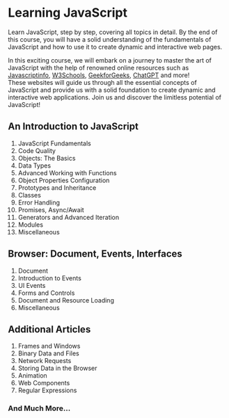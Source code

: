 # Learning JavaScript

Learn JavaScript, step by step, covering all topics in detail. By the end of this course, you will have a solid understanding of the fundamentals of JavaScript and how to use it to create dynamic and interactive web pages.

In this exciting course, we will embark on a journey to master the art of JavaScript with the help of renowned online resources such as <a href="https://javascript.info/">Javascriptinfo</a>, <a href="https://www.w3schools.com/">W3Schools</a>, <a href="https://www.geeksforgeeks.org/">GeekforGeeks</a>, <a href="https://chat.openai.com/chat/">ChatGPT</a> and more!<br/>
These websites will guide us through all the essential concepts of JavaScript and provide us with a solid foundation to create dynamic and interactive web applications. Join us and discover the limitless potential of JavaScript!
## An Introduction to JavaScript

1. JavaScript Fundamentals
2. Code Quality
3. Objects: The Basics
4. Data Types
5. Advanced Working with Functions
6. Object Properties Configuration
7. Prototypes and Inheritance
8. Classes
9. Error Handling
10. Promises, Async/Await
11. Generators and Advanced Iteration
12. Modules
13. Miscellaneous

## Browser: Document, Events, Interfaces

1. Document
2. Introduction to Events
3. UI Events
4. Forms and Controls
5. Document and Resource Loading
6. Miscellaneous

## Additional Articles

1. Frames and Windows
2. Binary Data and Files
3. Network Requests
4. Storing Data in the Browser
5. Animation
6. Web Components
7. Regular Expressions

### And Much More...
